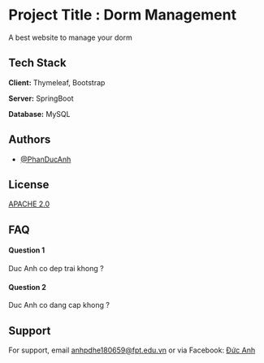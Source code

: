
# Project Title : Dorm Management

A best website to manage your dorm


## Tech Stack

**Client:** Thymeleaf, Bootstrap

**Server:** SpringBoot

**Database:** MySQL
## Authors

- [@PhanDucAnh](https://www.github.com/ducanhwork)


## License


[APACHE 2.0](https://www.apache.org/licenses/LICENSE-2.0.txt)
## FAQ

#### Question 1

Duc Anh co dep trai khong ?

#### Question 2

Duc Anh co dang cap khong ?


## Support

For support, email anhpdhe180659@fpt.edu.vn or via Facebook: [Đức Anh](https://www.facebook.com/profile.php?id=100049276027890)

